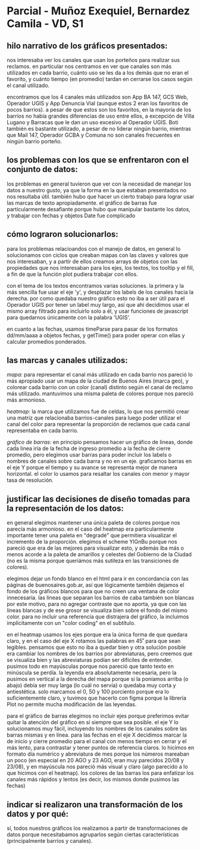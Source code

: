 # Parcial - Muñoz Exequiel, Bernardez Camila - VD, S1

## **hilo narrativo de los gráficos presentados:** 
nos interesaba ver los canales que usan los porteños para realizar sus reclamos. 
en particular nos centramos en ver que canales son más utilizados en cada barrio, cuánto uso se les da a los demás que no eran el favorito, y cuánto tiempo (en promedio) tardan en cerrarse los casos según el canal utilizado. 

encontramos que los 4 canales más utilizados son App BA 147, GCS Web, Operador UGIS y App Denuncia Vial (aunque estos 2 eran los favoritos de pocos barrios). a pesar de que estos son los favoritos, en la mayoría de los barrios no había grandes diferencias de uso entre ellos, a excepción de Villa Lugano y Barracas que le dan un uso excesivo al Operador UGIS. Boti también es bastante utilizado, a pesar de no liderar ningún barrio, mientras que Mail 147, Operador GCBA y Comuna no son canales frecuentes en ningún barrio porteño.


## **los problemas con los que se enfrentaron con el conjunto de datos:** 
los problemas en general tuvieron que ver con la necesidad de manejar los datos a nuestro gusto, ya que la forma en la que estaban presentados no nos resultaba útil. también hubo que hacer un cierto trabajo para lograr usar las marcas de texto apropiadamente. el gráfico de barras fue particularmente desafiante porque hubo que manipular bastante los datos, y trabajar con fechas y objetos Date fue complicado

## **cómo lograron solucionarlos:** 
para los problemas relacioandos con el manejo de datos, en general lo solucionamos con ciclos que creaban mapas con las claves y valores que nos interesaban, y a partir de ellos creamos arrays de objetos con las propiedades que nos interesaban para los ejes, los textos, los tooltip y el fill, a fin de que la función plot pudiera trabajar con ellos.

con el tema de los textos encontramos varias soluciones. la primera y la más sencilla fue usar el eje 'y', y desplazar los labels de los canales hacia la derecha. por como quedaba nuestro gráfico esto no iba a ser útil para el Operador UGIS por tener un label muy largo, así que ahí decidimos usar el mismo array filtrado para incluirlo solo a él, y usar funciones de javascript para quedarnos únicamente con la palabra 'UGIS'.

en cuanto a las fechas, usamos timeParse para pasar de los formatos dd/mm/aaaa a objetos fechas, y getTime() para poder operar con ellas y calcular promedios ponderados. 

## **las marcas y canales utilizados:**
*mapa:* para representar el canal más utilizado en cada barrio nos pareció lo más apropiado usar un mapa de la ciudad de Buenos Aires (marca geo), y colorear cada barrio con un color (canal) distinto según el canal de reclamo más utilizado. mantuvimos una misma paleta de colores porque nos pareció más armonioso.

*heatmap:* la marca que utilizamos fue de celdas, lo que nos permitió crear una matriz que relacionaba barrios-canales para luego poder utilizar el canal del color para representar la proporción de reclamos que cada canal representaba en cada barrio.

*gráfico de barras:* en principio pensamos hacer un gráfico de lineas, donde cada linea iría de la fecha de ingreso promedio a la fecha de cierre promedio, pero elegimos usar barras para poder incluir los labels o nombres de canales sobre cada barra y no en un eje. graficamos barras en el eje Y porque el tiempo y su avance se representa mejor de manera horizontal. el color lo usamos para resaltar los canales con menor y mayor tasa de resolución.

## **justificar las decisiones de diseño tomadas para la representación de los datos:**
en general elegimos mantener una única paleta de colores porque nos parecía más armonioso. en el caso del heatmap era particularmente importante tener una paleta en "degradé" que permitiera visualizar el incremento de la proporción. elegimos el scheme YlGnBu porque nos pareció que era de las mejores para visualizar esto, y además iba más o menos acorde a la paleta de amarillos y celestes del Gobierno de la Ciudad (no es la misma porque queriámos más sutileza en las transiciones de colores).

elegimos dejar un fondo blanco en el html para ir en concordancia con las páginas de buenosaires.gob.ar, así que lógicamente también dejamos el fondo de los gráficos blancos para que no creen una ventana de color innecesaria. las líneas que separan los barrios de caba también son blancas por este motivo, para no agregar contraste que no aporta, ya que con las líneas blancas y de ese grosor se visualiza bien sobre el fondo del mismo color. para no incluir una referencia que distrajera del gráfico, la incluimos implícitamente con un "color coding" en el subtítulo.

en el heatmap usamos los ejes porque era la única forma de que quedara claro, y en el caso del eje X rotamos las palabras en 45˚ para que sean legibles. pensamos que esto no iba a quedar bien y otra solución posible era cambiar los nombres de los barrios por abreviaturas, pero creemos que se visualiza bien y las abreviaturas podían ser difíciles de entender. pusimos todo en mayúsculas porque nos pareció que tanto texto en minúscula se perdía. la leyenda era absolutamente necesaria, pero la pusimos en vertical a la derecha del mapa porque si la poníamos arriba (o abajo) debía ser muy larga (lo cuál no servía) o quedaba muy corta y antiestética. solo marcamos el 0, 50 y 100 porciento porque era lo suficientemente claro, y tuvimos que hacerlo con figma porque la librería Plot no permite mucha modificación de las leyendas.

para el gráfico de barras elegimos no incluir ejes porque preferimos evitar quitar la atención del gráfico en sí siempre que sea posible. el eje Y lo solucionamos muy fácil, incluyendo los nombres de los canales sobre las barras mismas y en línea. para las fechas en el eje X decidimos marcar la de inicio y cierre promedio para el canal con menos tiempo en cerrar y el más lento, para contrastar y tener puntos de referencia claros. lo hicimos en formato día numérico y abreviatura de mes porque los números mareaban un poco (en especial en 20 AGO y 23 AGO, eran muy parecidos 20/08 y 23/08), y en mayúscula nos pareció más visual y claro (algo parecido a lo que hicimos con el heatmap). los colores de las barras los para enfatizar los canales más rápidos y lentos (es decir, los mismos donde pusimos las fechas)

## **indicar si realizaron una transformación de los datos y por qué:**
sí, todos nuestros gráficos los realizamos a partir de transformaciones de datos porque necesitabamos agruparlos según ciertas características (principalmente barrios y canales).